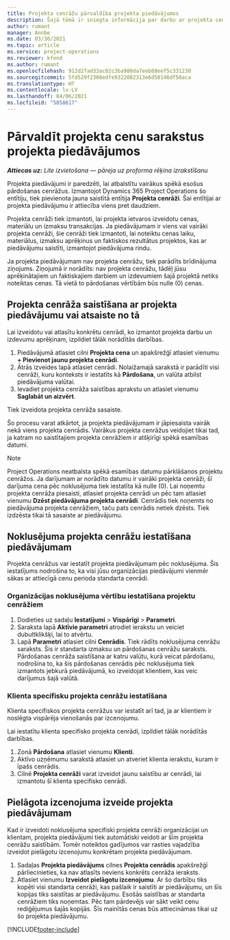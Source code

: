 ```yaml
---
title: Projekta cenrāžu pārvaldība projekta piedāvājumos
description: Šajā tēmā ir sniegta informācija par darbu ar projekta cenrāžiem piedāvājumos.
author: rumant
manager: Annbe
ms.date: 03/30/2021
ms.topic: article
ms.service: project-operations
ms.reviewer: kfend
ms.author: rumant
ms.openlocfilehash: 912d2fad33ac02c3ba980da7eeb88eef5c331230
ms.sourcegitcommit: 5fd529f2308edfe9322082313e6d50146df56aca
ms.translationtype: HT
ms.contentlocale: lv-LV
ms.lasthandoff: 04/06/2021
ms.locfileid: "5858617"
---
```

# <a name="manage-project-price-lists-on-project-quotes"></a>Pārvaldīt projekta cenu sarakstus projekta piedāvājumos 

_**Attiecas uz:** Lite izvietošana — pāreja uz proforma rēķina izrakstīšanu_

Projekta piedāvājumi ir paredzēti, lai atbalstītu vairākus spēkā esošus pārdošanas cenrāžus. Izmantojot Dynamics 365 Project Operations šo entītiju, tiek pievienota jauna saistītā entītija **Projekta cenrāži**. Šai entītijai ar projekta piedāvājumu ir attiecība viens pret daudziem.

Projekta cenrāži tiek izmantoti, lai projekta ietvaros izveidotu cenas, materiālu un izmaksu transakcijas. Ja piedāvājumam ir viens vai vairāki projekta cenrāži, šie cenrāži tiek izmantoti, lai noteiktu cenas laiku, materiālus, izmaksu aprēķinus un faktiskos rezultātus projektos, kas ar piedāvājumu saistīti, izmantojot piedāvājuma rindu.

Ja projekta piedāvājumam nav projekta cenrāžu, tiek parādīts brīdinājuma ziņojums. Ziņojumā ir norādīts: nav projekta cenrāžu, tādēļ jūsu aprēķinātajiem un faktiskajiem darbiem un izdevumiem šajā projektā netiks noteiktas cenas. Tā vietā to pārdošanas vērtībām būs nulle (0) cenas.

## <a name="associate-or-disassociate-a-project-price-list-on-a-project-quote"></a>Projekta cenrāža saistīšana ar projekta piedāvājumu vai atsaiste no tā

Lai izveidotu vai atlasītu konkrētu cenrādi, ko izmantot projekta darbu un izdevumu aprēķinam, izpildiet tālāk norādītās darbības.

1. Piedāvājumā atlasiet cilni **Projekta cena** un apakšrežģī atlasiet vienumu **+ Pievienot jaunu projekta cenrādi**.
2. Ātrās izveides lapā atlasiet cenrādi. Nolaižamajā sarakstā ir parādīti visi cenrāži, kuru konteksts ir iestatīts kā **Pārdošana**, un valūta atbilst piedāvājuma valūtai.
4. Ievadiet projekta cenrāža saistības aprakstu un atlasiet vienumu **Saglabāt un aizvērt**.

Tiek izveidota projekta cenrāža sasaiste.

Šo procesu varat atkārtot, ja projekta piedāvājumam ir jāpiesaista vairāk nekā viens projekta cenrādis. Vairākus projekta cenrāžus veidojiet tikai tad, ja katram no saistītajiem projekta cenrāžiem ir atšķirīgi spēkā esamības datumi.

> [!NOTE]
> Project Operations neatbalsta spēkā esamības datumu pārklāšanos projektu cenrāžos. Ja darījumam ar norādīto datumu ir vairāki projekta cenrāži, šī darījuma cena pēc noklusējuma tiek iestatīta kā nulle (0).
Lai noņemtu projekta cenrāža piesaisti, atlasiet projekta cenrādi un pēc tam atlasiet vienumu **Dzēst piedāvājuma projekta cenrādi**. Cenrādis tiek noņemts no piedāvājuma projekta cenrāžiem, taču pats cenrādis netiek dzēsts. Tiek izdzēsta tikai tā sasaiste ar piedāvājumu.

## <a name="set-up-default-project-price-lists-on-a-quote"></a>Noklusējuma projekta cenrāžu iestatīšana piedāvājumam

Projekta cenrāžus var iestatīt projekta piedāvājumam pēc noklusējuma. Šis iestatījums nodrošina to, ka visi jūsu organizācijas piedāvājumi vienmēr sākas ar attiecīgā cenu perioda standarta cenrādi.

### <a name="set-up-organizational-default-for-project-price-lists"></a>Organizācijas noklusējuma vērtību iestatīšana projektu cenrāžiem

1. Dodieties uz sadaļu **Iestatījumi** > **Vispārīgi** > **Parametri**.
2. Saraksta lapā **Aktīvie parametri** atrodiet ierakstu un veiciet dubultklikšķi, lai to atvērtu. 
3. Lapā **Parametri** atlasiet cilni **Cenrādis**. Tiek rādīts noklusējuma cenrāžu saraksts. Šis ir standarta izmaksu un pārdošanas cenrāžu saraksts. Pārdošanas cenrāža saistīšana ar katru valūtu, kurā veicat pārdošanu, nodrošina to, ka šis pārdošanas cenrādis pēc noklusējuma tiek izmantots jebkurā piedāvājumā, ko izveidojat klientiem, kas veic darījumus šajā valūtā.

### <a name="set-up-customer-specific-project-price-lists"></a>Klienta specifisku projekta cenrāžu iestatīšana

Klienta specifiskos projekta cenrāžus var iestatīt arī tad, ja ar klientiem ir noslēgta vispārēja vienošanās par izcenojumu.

Lai iestatītu klienta specifisko projekta cenrādi, izpildiet tālāk norādītās darbības.

1. Zonā **Pārdošana** atlasiet vienumu **Klienti**.
2. Aktīvo uzņēmumu sarakstā atlasiet un atveriet klienta ierakstu, kuram ir īpašs cenrādis.
3. Cilnē **Projekta cenrāži** varat izveidot jaunu saistību ar cenrādi, lai izmantotu šī klienta specifisko cenrādi.

## <a name="create-custom-pricing-on-a-project-quote"></a>Pielāgota izcenojuma izveide projekta piedāvājumam

Kad ir izveidoti noklusējuma specifiski projekta cenrāži organizācijai un klientam, projekta piedāvājumi tiek automātiski veidoti ar šīm projekta cenrāžu saistībām. Tomēr noteiktos gadījumos var rasties vajadzība izveidot pielāgotu izcenojumu konkrētam projekta piedāvājumam. 

1. Sadaļas **Projekta piedāvājums** cilnes **Projekta cenrādis** apakšrežģī pārliecinieties, ka nav atlasīts neviens konkrēts cenrāža ieraksts.
2. Atlasiet vienumu **Izveidot pielāgotu izcenojumu**. Ar šo darbību tiks kopēti visi standarta cenrāži, kas pašlaik ir saistīti ar piedāvājumu, un šīs kopijas tiks saistītas ar piedāvājumu. Esošās saistības ar standarta cenrāžiem tiks noņemtas. Pēc tam pārdevējs var sākt veikt cenu rediģējumus šajās kopijās. Šīs mainītās cenas būs attiecināmas tikai uz šo projekta piedāvājumu.


[!INCLUDE[footer-include](../../includes/footer-banner.md)]
